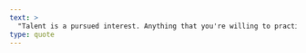 ```yaml
---
text: >
  "Talent is a pursued interest. Anything that you're willing to practice, you can do." - Bob Ross
type: quote
---
```

